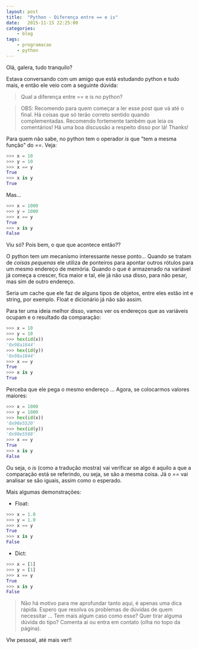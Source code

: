```yaml
---
layout: post
title:  "Python - Diferença entre == e is"
date:   2015-11-15 22:25:00
categories:
    - blog
tags:
    - programacao
    - python
---
```


Olá, galera, tudo tranquilo?

Estava conversando com um amigo que está estudando python e tudo mais, e então ele veio com a seguinte dúvida:

> Qual a diferença entre == e is no python?

> OBS: Recomendo para quem começar a ler esse post que vá até o final. Há coisas que só terão correto sentido quando complementadas. Recomendo fortemente também que leia os comentários! Há uma boa discussão a respeito disso por lá! Thanks!

Para quem não sabe, no python tem o operador *is* que "tem a mesma função" do *==*. Veja:

```python
>>> x = 10
>>> y = 10
>>> x == y
True
>>> x is y
True
```

Mas...

```python
>>> x = 1000
>>> y = 1000
>>> x == y
True
>>> x is y
False
```

Viu só? Pois bem, o que que acontece então??

O python tem um mecanismo interessante nesse ponto... Quando se tratam de *coisas pequenas* ele utiliza de ponteiros para apontar outros rótulos para um mesmo endereço de memória. Quando o que é armazenado na variável já começa a crescer, fica maior e tal, ele já não usa disso, para não pesar, mas sim de outro endereço.

Seria um cache que ele faz de alguns tipos de objetos, entre eles estão int e string, por exemplo. Float e dicionário já não são assim.

Para ter uma ideia melhor disso, vamos ver os endereços que as variáveis ocupam e o resultado da comparação:

```python
>>> x = 10
>>> y = 10
>>> hex(id(x))
'0x98a1844'
>>> hex(id(y))
'0x98a1844'
>>> x == y
True
>>> x is y
True
```

Perceba que ele pega o mesmo endereço ... Agora, se colocarmos valores maiores:

```python
>>> x = 1000
>>> y = 1000
>>> hex(id(x))
'0x98e5520'
>>> hex(id(y))
'0x98e5508'
>>> x == y
True
>>> x is y
False
```

Ou seja, o *is* (como a tradução mostra) vai verificar se algo é aquilo a que a comparação está se referindo, ou seja, se são a mesma coisa. Já o *==* vai analisar se são iguais, assim como o esperado.

Mais algumas demonstrações:

* Float:

```python
>>> x = 1.0
>>> y = 1.0
>>> x == y
True
>>> x is y
False
```

* Dict:

```python
>>> x = [1]
>>> y = [1]
>>> x == y
True
>>> x is y
False
```

> Não há motivo para me aprofundar tanto aqui, é apenas uma dica rápida. Espero que resolva os problemas de dúvidas de quem necessitar ... Tem mais algum caso como esse? Quer tirar alguma dúvida do tipo? Comenta ai ou entra em contato (olha no topo da página).

Vlw pessoal, até mais ver!!